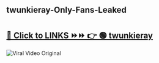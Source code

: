 
 ## twunkieray-Only-Fans-Leaked

# <h2><a href="https://clipsfans.com/twunkieray&ref=git">🔗 Click to LINKS ⏩⏩ 👉 🟢 twunkieray </a></h2>

<a href="https://clipsfans.com/twunkieray&ref=git" rel="nofollow" data-target="animated-image.originalLink"><img src="https://i.ibb.co.com/xMMVF88/686577567.gif" alt="Viral Video Original" style="max-width: 100%; display: inline-block;" data-target="animated-image.originalImage"></a>
